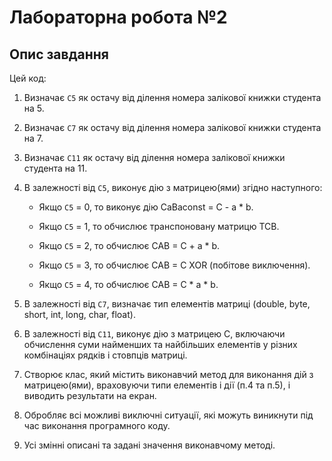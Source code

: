 # Лабораторна робота №2

## Опис завдання

Цей код:

1. Визначає `C5` як остачу від ділення номера залікової книжки студента на 5.
2. Визначає `C7` як остачу від ділення номера залікової книжки студента на 7.
3. Визначає `C11` як остачу від ділення номера залікової книжки студента на 11.

4. В залежності від `C5`, виконує дію з матрицею(ями) згідно наступного:

   - Якщо `C5` = 0, то виконує дію CaBaconst = C - a * b.

   - Якщо `C5` = 1, то обчислює транспоновану матрицю TCB.

   - Якщо `C5` = 2, то обчислює CAB = C + a * b.

   - Якщо `C5` = 3, то обчислює CAB = C XOR (побітове виключення).

   - Якщо `C5` = 4, то обчислює CAB = C * a * b.

5. В залежності від `C7`, визначає тип елементів матриці (double, byte, short, int, long, char, float).

6. В залежності від `C11`, виконує дію з матрицею С, включаючи обчислення суми найменших та найбільших елементів у різних комбінаціях рядків і стовпців матриці.

7. Створює клас, який містить виконавчий метод для виконання дій з матрицею(ями), враховуючи типи елементів і дії (п.4 та п.5), і виводить результати на екран.

8. Обробляє всі можливі виключні ситуації, які можуть виникнути під час виконання програмного коду.

9. Усі змінні описані та задані значення виконавчому методі.
